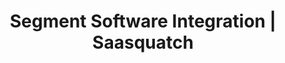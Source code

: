 ---
title: Segment Software Integration | Saasquatch
integrationName: Segment
logo: segment-integration.png
slug: segment
categories: 
 - tag-manager
 - featured
highlights: Looking for Segment software integration? SaaSquatch works with Segment to analyse and share customer data across platforms.
integrationDescription: |
    Segment is central analytics API and customer data hub. Segment customers can use analytics.js instead of directly using the Squatch.js javascript library
keyFeatures:
 - Implement SaaSquatch using Segment's javascript library
 - Works with API and Payment Provider programs
 - Identify, attribute, and convert referrals
 - Display the Referral Widget in Popup or Embedded mode
moreInfo:
 - "[Segment Quickstart Guide](/developer/segment/quickstart)"
 - "[Segment Tech Reference](/developer/segment)"
guideLink: /segment
category: landingPage
template: intergrationLander.html
---